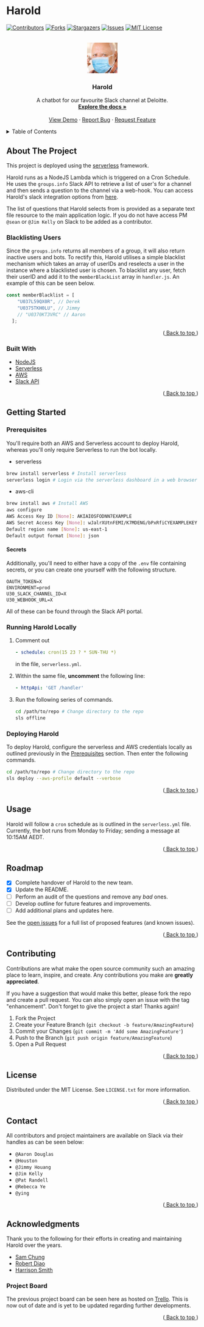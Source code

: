 # Harold

<div id="top"></div>
<!--

<!-- PROJECT SHIELDS -->
<!--
*** I'm using markdown "reference style" links for readability.
*** Reference links are enclosed in brackets [ ] instead of parentheses ( ).
*** See the bottom of this document for the declaration of the reference variables
*** for contributors-url, forks-url, etc. This is an optional, concise syntax you may use.
*** https://www.markdownguide.org/basic-syntax/#reference-style-links
-->
[![Contributors][contributors-shield]][contributors-url]
[![Forks][forks-shield]][forks-url]
[![Stargazers][stars-shield]][stars-url]
[![Issues][issues-shield]][issues-url]
[![MIT License][license-shield]][license-url]

<!-- PROJECT LOGO -->
<br />
<div align="center">
  <a href="https://github.com/jamestkelly/harold">
    <img src="img/harold.jpeg" alt="Logo" width="80" height="80">
  </a>

<h3 align="center">Harold</h3>

  <p align="center">
    A chatbot for our favourite Slack channel at Deloitte.
    <br />
    <a href="https://github.com/jamestkelly/harold"><strong>Explore the docs »</strong></a>
    <br />
    <br />
    <a href="https://github.com/github_username/repo_name">View Demo</a>
    ·
    <a href="https://github.com/github_username/repo_name/issues">Report Bug</a>
    ·
    <a href="https://github.com/github_username/repo_name/issues">Request Feature</a>
  </p>
</div>

<!-- TABLE OF CONTENTS -->
<details>
  <summary>Table of Contents</summary>
  <ol>
    <li>
      <a href="#about-the-project">About The Project</a>
      <ul>
        <li><a href="#built-with">Built With</a></li>
      </ul>
    </li>
    <li>
      <a href="#getting-started">Getting Started</a>
      <ul>
        <li><a href="#prerequisites">Prerequisites</a></li>
        <li><a href="#installation">Installation</a></li>
      </ul>
    </li>
    <li><a href="#usage">Usage</a></li>
    <li><a href="#roadmap">Roadmap</a></li>
    <li><a href="#contributing">Contributing</a></li>
    <li><a href="#license">License</a></li>
    <li><a href="#contact">Contact</a></li>
    <li><a href="#acknowledgments">Acknowledgments</a></li>
  </ol>
</details>

<!-- ABOUT THE PROJECT -->
## About The Project

This project is deployed using the [serverless](https://www.serverless.com/) framework.

Harold runs as a NodeJS Lambda which is triggered on a Cron Schedule. He uses the `groups.info` Slack API to retrieve a list of user's for a channel and then sends a question to the channel via a web-hook. You can access Harold's slack integration options from [here](https://api.slack.com/apps/A81E1D9U1).

The list of questions that Harold selects from is provided as a separate text file resource to the main application logic. If you do not have access PM `@sean` or `@Jim Kelly` on Slack to be added as a contributor.

### Blacklisting Users

Since the `groups.info` returns all members of a group, it will also return inactive users and bots. To rectify this, Harold utilises a simple blacklist mechanism which takes an array of userIDs and reselects a user in the instance where a blacklisted user is chosen. To blacklist any user, fetch their userID and add it to the `memberBlackList` array in `handler.js`. An example of this can be seen below.

```js
const memberBlacklist = [
    "U037L59QX0R", // Derek
    "U0375TKH0LU", // Jimmy
    // "U0370KT3VRC" // Aaron
  ];
```

<p align="right">
    (<a href="#top">
        Back to top
    </a>)
</p>

### Built With

* [NodeJS](https://nodejs.org/en/)
* [Serverless](https://www.serverless.com/)
* [AWS](https://aws.amazon.com/)
* [Slack API](https://api.slack.com/)

<p align="right">
    (<a href="#top">
        Back to top
    </a>)
</p>

<!-- GETTING STARTED -->
## Getting Started

### Prerequisites

You'll require both an AWS and Serverless account to deploy Harold, whereas you'll only require Serverless to run the bot locally.

* serverless

```sh
brew install serverless # Install serverless
serverless login # Login via the serverless dashboard in a web browser
```

* aws-cli
  
```sh
brew install aws # Install AWS
aws configure
AWS Access Key ID [None]: AKIAIOSFODNN7EXAMPLE
AWS Secret Access Key [None]: wJalrXUtnFEMI/K7MDENG/bPxRfiCYEXAMPLEKEY
Default region name [None]: us-east-1
Default output format [None]: json
```

#### Secrets

Additionally, you'll need to either have a copy of the `.env` file containing secrets, or you can create one yourself with the following structure.

```env
OAUTH_TOKEN=X
ENVIRONMENT=prod
U30_SLACK_CHANNEL_ID=X
U30_WEBHOOK_URL=X
```

All of these can be found through the Slack API portal.

### Running Harold Locally

1. Comment out

    ```yml
    - schedule: cron(15 23 ? * SUN-THU *)
    ```

    in the file, `serverless.yml`.

2. Within the same file, **uncomment** the following line:

    ```yml
    - httpApi: 'GET /handler'
    ```

3. Run the following series of commands.

    ```sh
    cd /path/to/repo # Change directory to the repo
    sls offline
    ```

### Deploying Harold

To deploy Harold, configure the serverless and AWS credentials locally as outlined previously in the [Prerequisites](#prerequisites) section. Then enter the following commands.

```sh
cd /path/to/repo # Change directory to the repo
sls deploy --aws-profile default --verbose
```

<p align="right">
    (<a href="#top">
        Back to top
    </a>)
</p>

<!-- USAGE EXAMPLES -->
## Usage

Harold will follow a `cron` schedule as is outlined in the `serverless.yml` file. Currently, the bot runs from Monday to Friday; sending a message at 10:15AM AEDT.

<p align="right">
    (<a href="#top">
        Back to top
    </a>)
</p>

<!-- ROADMAP -->
## Roadmap

* [x] Complete handover of Harold to the new team.
* [x] Update the README.
* [ ] Perform an audit of the questions and remove any *bad* ones.
* [ ] Develop outline for future features and improvements.
* [ ] Add additional plans and updates here.

See the [open issues](https://github.com/jamestkelly/harold/issues) for a full list of proposed features (and known issues).

<p align="right">
    (<a href="#top">
        Back to top
    </a>)
</p>

<!-- CONTRIBUTING -->
## Contributing

Contributions are what make the open source community such an amazing place to learn, inspire, and create. Any contributions you make are **greatly appreciated**.

If you have a suggestion that would make this better, please fork the repo and create a pull request. You can also simply open an issue with the tag "enhancement".
Don't forget to give the project a star! Thanks again!

1. Fork the Project
2. Create your Feature Branch (`git checkout -b feature/AmazingFeature`)
3. Commit your Changes (`git commit -m 'Add some AmazingFeature'`)
4. Push to the Branch (`git push origin feature/AmazingFeature`)
5. Open a Pull Request

<p align="right">
    (<a href="#top">
        Back to top
    </a>)
</p>

<!-- LICENSE -->
## License

Distributed under the MIT License. See `LICENSE.txt` for more information.

<p align="right">
    (<a href="#top">
        Back to top
    </a>)
</p>

<!-- CONTACT -->
## Contact

All contributors and project maintainers are available on Slack via their handles as can be seen below:

* `@Aaron Douglas`
* `@Houston`
* `@Jimmy Houang`
* `@Jim Kelly`
* `@Pat Randell`
* `@Rebecca Ye`
* `@ying`

<p align="right">
    (<a href="#top">
        Back to top
    </a>)
</p>

<!-- ACKNOWLEDGMENTS -->
## Acknowledgments

Thank you to the following for their efforts in creating and maintaining Harold over the years.

* [Sam Chung](https://github.com/samchungy)
* [Robert Diao](https://github.com/rldiao)
* [Harrison Smith](https://www.linkedin.com/in/harrisonoliversmith/)

### Project Board

The previous project board can be seen here as hosted on [Trello](https://trello.com/b/iAvdXVNU/harold-bot). This is now out of date and is yet to be updated regarding further developments.

<p align="right">
    (<a href="#top">
        Back to top
    </a>)
</p>

<!-- MARKDOWN LINKS & IMAGES -->
<!-- https://www.markdownguide.org/basic-syntax/#reference-style-links -->
[contributors-shield]: https://img.shields.io/github/contributors/jamestkelly/harold.svg?style=for-the-badge
[contributors-url]: https://github.com/jamestkelly/harold/graphs/contributors
[forks-shield]: https://img.shields.io/github/forks/jamestkelly/harold.svg?style=for-the-badge
[forks-url]: https://github.com/jamestkelly/harold/network/members
[stars-shield]: https://img.shields.io/github/stars/jamestkelly/harold.svg?style=for-the-badge
[stars-url]: https://github.com/jamestkelly/harold/stargazers
[issues-shield]: https://img.shields.io/github/issues/jamestkelly/harold.svg?style=for-the-badge
[issues-url]: https://github.com/jamestkelly/harold/issues
[license-shield]: https://img.shields.io/github/license/jamestkelly/harold.svg?style=for-the-badge
[license-url]: https://github.com/jamestkelly/harold/blob/master/LICENSE

